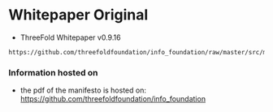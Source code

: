 # Whitepaper Original

- ThreeFold Whitepaper v0.9.16

```pdf
https://github.com/threefoldfoundation/info_foundation/raw/master/src/master/token/whitepaper_history/ThreeFold%20Whitepaper%20v0.9.16.pdf
```

### Information hosted on

- the pdf of the manifesto is hosted on: https://github.com/threefoldfoundation/info_foundation